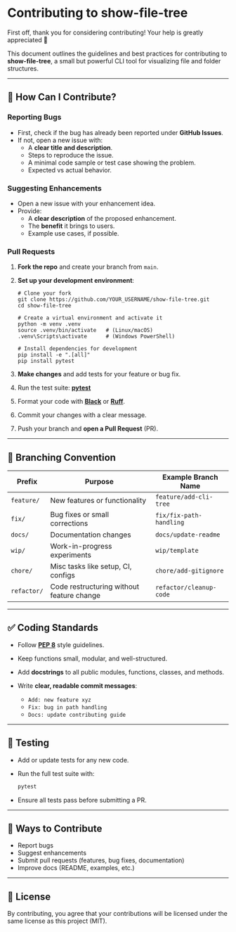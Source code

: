 # Contributing to show-file-tree

First off, thank you for considering contributing! Your help is greatly appreciated 🙌  

This document outlines the guidelines and best practices for contributing to **show-file-tree**, a small but powerful CLI tool for visualizing file and folder structures.  

---

## 🚀 How Can I Contribute?

### Reporting Bugs
- First, check if the bug has already been reported under **GitHub Issues**.  
- If not, open a new issue with:  
  - A **clear title and description**.  
  - Steps to reproduce the issue.  
  - A minimal code sample or test case showing the problem.  
  - Expected vs actual behavior.  

### Suggesting Enhancements
- Open a new issue with your enhancement idea.  
- Provide:  
  - A **clear description** of the proposed enhancement.  
  - The **benefit** it brings to users.  
  - Example use cases, if possible.  

### Pull Requests
1. **Fork the repo** and create your branch from `main`.  
2. **Set up your development environment**:  

   ```
   # Clone your fork
   git clone https://github.com/YOUR_USERNAME/show-file-tree.git
   cd show-file-tree
   ```

   ```
   # Create a virtual environment and activate it
   python -m venv .venv
   source .venv/bin/activate   # (Linux/macOS)
   .venv\Scripts\activate      # (Windows PowerShell)
   ```
   
   ```
   # Install dependencies for development
   pip install -e ".[all]"
   pip install pytest
   ```

3. **Make changes** and add tests for your feature or bug fix.
4. Run the test suite: [**pytest**](https://github.com/pytest-dev/pytest)
5. Format your code with [**Black**](https://github.com/psf/black) or [**Ruff**](https://github.com/astral-sh/ruff).
6. Commit your changes with a clear message.
7. Push your branch and **open a Pull Request** (PR).

---

## 📝 Branching Convention

| Prefix      | Purpose                                   | Example Branch Name     |
| ----------- | ----------------------------------------- | ----------------------- |
| `feature/`  | New features or functionality             | `feature/add-cli-tree`  |
| `fix/`      | Bug fixes or small corrections            | `fix/fix-path-handling` |
| `docs/`     | Documentation changes                     | `docs/update-readme`    |
| `wip/`      | Work-in-progress experiments              | `wip/template`          |
| `chore/`    | Misc tasks like setup, CI, configs        | `chore/add-gitignore`   |
| `refactor/` | Code restructuring without feature change | `refactor/cleanup-code` |

---

## ✅ Coding Standards

* Follow **[PEP 8](https://peps.python.org/pep-0008/)** style guidelines.
* Keep functions small, modular, and well-structured.
* Add **docstrings** to all public modules, functions, classes, and methods.
* Write **clear, readable commit messages**:

  * `Add: new feature xyz`
  * `Fix: bug in path handling`
  * `Docs: update contributing guide`

---

## 🧪 Testing

* Add or update tests for any new code.
* Run the full test suite with:

  ```bash
  pytest
  ```
* Ensure all tests pass before submitting a PR.

---

## 🙌 Ways to Contribute

* Report bugs
* Suggest enhancements
* Submit pull requests (features, bug fixes, documentation)
* Improve docs (README, examples, etc.)

---

## 📄 License

By contributing, you agree that your contributions will be licensed under the same license as this project (MIT).


